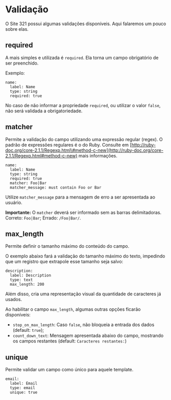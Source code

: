 # Validação

O Site 321 possui algumas validações disponíveis. Aqui falaremos um pouco sobre elas.

## required

A mais simples e utilizada é `required`. Ela torna um campo obrigatório de ser preenchido.

Exemplo:

```
name:
  label: Name
  type: string
  required: true
```

No caso de não informar a propriedade `required`, ou utilizar o valor `false`, não será validada a obrigatoriedade.

## matcher

Permite a validação do campo utilizando uma expressão regular \(regex\). O padrão de expressões regulares é o do Ruby. Consulte em [http://ruby-doc.org/core-2.1.1/Regexp.html\#method-c-new](http://ruby-doc.org/core-2.1.1/Regexp.html#method-c-new) mais informações.

```
name:
  label: Name
  type: string
  required: true
  matcher: Foo|Bar
  matcher_message: must contain Foo or Bar
```

Utilize `matcher_message` para a mensagem de erro a ser apresentada ao usuário.

**Importante:** O `matcher` deverá ser informado sem as barras delimitadoras. Correto: `Foo|Bar`; Errado: `/Foo|Bar/`.

## max\_length

Permite definir o tamanho máximo do conteúdo do campo.

O exemplo abaixo fará a validação do tamanho máximo do texto, impedindo que um registro que extrapole esse tamanho seja salvo:

```
description:
  label: Description
  type: text
  max_length: 200
```

Além disso, cria uma representação visual da quantidade de caracteres já usados.

Ao habilitar o campo `max_length`, algumas outras opções ficarão disponíveis:

* `stop_on_max_length`: Caso `false`, não bloqueia a entrada dos dados \(default: `true`\);
* `count_down_text`: Mensagem apresentada abaixo do campo, mostrando os campos restantes \(default: `Caracteres restantes:`\)

## unique

Permite validar um campo como único para aquele template.

```
email:
  label: Email
  type: email
  unique: true
```



